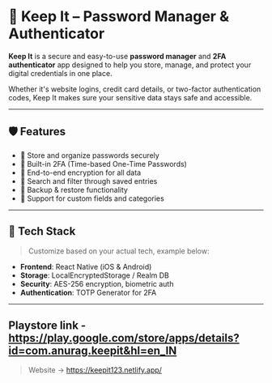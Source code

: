 # 🔐 Keep It – Password Manager & Authenticator

**Keep It** is a secure and easy-to-use **password manager** and **2FA authenticator** app designed to help you store, manage, and protect your digital credentials in one place.

Whether it's website logins, credit card details, or two-factor authentication codes, Keep It makes sure your sensitive data stays safe and accessible.

---

## 🛡️ Features

- 🔑 Store and organize passwords securely
- 📲 Built-in 2FA (Time-based One-Time Passwords)
- 🔐 End-to-end encryption for all data
- 🔎 Search and filter through saved entries
- 🔄 Backup & restore functionality
- 🧩 Support for custom fields and categories

---

## 🚀 Tech Stack

> Customize based on your actual tech, example below:

- **Frontend**: React Native (iOS & Android)
- **Storage**: LocalEncryptedStorage / Realm DB
- **Security**: AES-256 encryption, biometric auth
- **Authentication**: TOTP Generator for 2FA

---

## Playstore link - https://play.google.com/store/apps/details?id=com.anurag.keepit&hl=en_IN
> Website -> https://keepit123.netlify.app/

